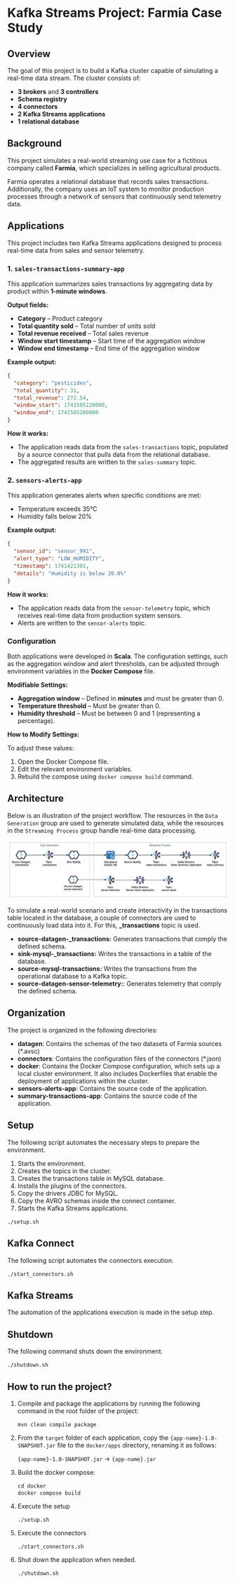 # Kafka Streams Project: Farmia Case Study

## Overview
The goal of this project is to build a Kafka cluster capable of simulating a real-time data stream. The cluster consists
of:

- **3 brokers** and **3 controllers**
- **Schema registry**
- **4 connectors**
- **2 Kafka Streams applications**
- **1 relational database**

## Background
This project simulates a real-world streaming use case for a fictitious company called **Farmia**, which specializes in
selling agricultural products.

Farmia operates a relational database that records sales transactions. Additionally, the company uses an IoT system to 
monitor production processes through a network of sensors that continuously send telemetry data.

## Applications
This project includes two Kafka Streams applications designed to process real-time data from sales and sensor telemetry.

### 1. `sales-transactions-summary-app`
This application summarizes sales transactions by aggregating data by product within **1-minute windows**.

**Output fields:**
- **Category** – Product category
- **Total quantity sold** – Total number of units sold
- **Total revenue received** – Total sales revenue
- **Window start timestamp** – Start time of the aggregation window
- **Window end timestamp** – End time of the aggregation window

**Example output:**
```json
{
  "category": "pesticides",
  "total_quantity": 31,
  "total_revenue": 272.54,
  "window_start": 1741505220000,
  "window_end": 1741505280000
}
```

**How it works:**
- The application reads data from the `sales-transactions` topic, populated by a source connector that pulls data from 
the relational database.
- The aggregated results are written to the `sales-summary` topic.

### 2. `sensors-alerts-app`

This application generates alerts when specific conditions are met:
- Temperature exceeds 35°C
- Humidity falls below 20%

**Example output:**
```json
{
  "sensor_id": "sensor_991",
  "alert_type": "LOW_HUMIDITY",
  "timestamp": 1741421301,
  "details": "Humidity is below 20.0%"
}
```

**How it works:**
- The application reads data from the `sensor-telemetry` topic, which receives real-time data from production system 
sensors.
- Alerts are written to the `sensor-alerts` topic.

### Configuration

Both applications were developed in **Scala**. The configuration settings, such as the aggregation window and alert 
thresholds, can be adjusted through environment variables in the **Docker Compose** file.

**Modifiable Settings:**
- **Aggregation window** – Defined in **minutes** and must be greater than 0.
- **Temperature threshold** – Must be greater than 0.
- **Humidity threshold** – Must be between 0 and 1 (representing a percentage).

**How to Modify Settings:**

To adjust these values:
1.	Open the Docker Compose file.
2.	Edit the relevant environment variables.
3.	Rebuild the compose using `docker compose build` command.

## Architecture

Below is an illustration of the project workflow. The resources in the `Data Generation` group are used to generate 
simulated data, while the resources in the `Streaming Process` group handle real-time data processing.

![til](./assets/kafka.drawio.png)

To simulate a real-world scenario and create interactivity in the transactions table located in the database, a couple
of connectors are used to continuously load data into it. For this, **_transactions** topic is used.

- **source-datagen-_transactions:** Generates transactions that comply the defined schema.
- **sink-mysql-_transactions:** Writes the transactions in a table of the database.
- **source-mysql-transactions:** Writes the transactions from the operational database to a Kafka topic.
- **source-datagen-sensor-telemetry:**: Generates telemetry that comply the defined schema.

## Organization

The project is organized in the following directories:

- **datagen**: Contains the schemas of the two datasets of Farmia sources (*.avsc)
- **connectors**: Contains the configuration files of the connectors (*.json)
- **docker**: Contains the Docker Compose configuration, which sets up a local cluster environment. 
It also includes Dockerfiles that enable the deployment of applications within the cluster.
- **sensors-alerts-app**: Contains the source code of the application.
- **summary-transactions-app**: Contains the source code of the application.

## Setup

The following script automates the necessary steps to prepare the environment.

1. Starts the environment.
2. Creates the topics in the cluster.
3. Creates the transactions table in MySQL database.
4. Installs the plugins of the connectors.
5. Copy the drivers JDBC for MySQL.
6. Copy the AVRO schemas inside the connect container.
7. Starts the Kafka Streams applications.

```shell
./setup.sh
```

## Kafka Connect

The following script automates the connectors execution.

```shell
./start_connectors.sh
```

## Kafka Streams

The automation of the applications execution is made in the setup step.

## Shutdown

The following command shuts down the environment.

```shell
./shutdown.sh
```

## How to run the project?

1. Compile and package the applications by running the following command in the root folder of the project:
    ```shell
    mvn clean compile package
    ```
2. From the `target` folder of each application, copy the `{app-name}-1.0-SNAPSHOT.jar` file to the `docker/apps` 
directory, renaming it as follows:
   
    `{app-name}-1.0-SNAPSHOT.jar` → `{app-name}.jar`

3. Build the docker compose:
    ```shell
   cd docker
    docker compose build
    ```

4. Execute the setup
    ```shell
    ./setup.sh
    ```
5. Execute the connectors
    ```shell
    ./start_connectors.sh
    ```
6. Shut down the application when needed.
    ```shell
    ./shutdown.sh
    ```